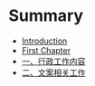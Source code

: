 # Summary

* [Introduction](README.md)
* [First Chapter](chapter1.md)
* [一、行政工作内容](yi-3001-xing-zheng-gong-zuo-nei-rong.md)
* [二、文案相关工作](er-3001-wen-an-xiang-guan-gong-zuo.md)

